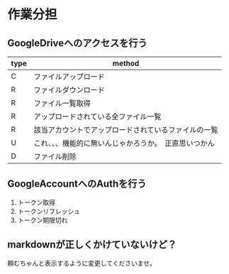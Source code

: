 作業分担
=========

## GoogleDriveへのアクセスを行う

type    |    method
--------|----------
C       | ファイルアップロード
R       | ファイルダウンロード
R       | ファイル一覧取得
R       | アップロードされている全ファイル一覧
R       | 該当アカウントでアップロードされているファイルの一覧
U       | これ、、、機能的に無いんじゃかろうか。　正直思いつかん
D       | ファイル削除

## GoogleAccountへのAuthを行う

1. トークン取得
2. トークンリフレッシュ
3. トークン期限切れ

## markdownが正しくかけていないけど？

頼むちゃんと表示するように変更してくださいませ。

